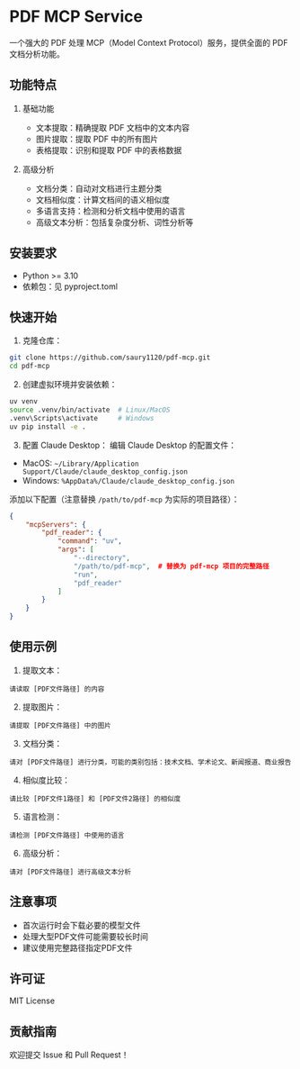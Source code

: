 # PDF MCP Service

一个强大的 PDF 处理 MCP（Model Context Protocol）服务，提供全面的 PDF 文档分析功能。

## 功能特点

1. 基础功能
   - 文本提取：精确提取 PDF 文档中的文本内容
   - 图片提取：提取 PDF 中的所有图片
   - 表格提取：识别和提取 PDF 中的表格数据

2. 高级分析
   - 文档分类：自动对文档进行主题分类
   - 文档相似度：计算文档间的语义相似度
   - 多语言支持：检测和分析文档中使用的语言
   - 高级文本分析：包括复杂度分析、词性分析等

## 安装要求

- Python >= 3.10
- 依赖包：见 pyproject.toml

## 快速开始

1. 克隆仓库：
```bash
git clone https://github.com/saury1120/pdf-mcp.git
cd pdf-mcp
```

2. 创建虚拟环境并安装依赖：
```bash
uv venv
source .venv/bin/activate  # Linux/MacOS
.venv\Scripts\activate     # Windows
uv pip install -e .
```

3. 配置 Claude Desktop：
编辑 Claude Desktop 的配置文件：

- MacOS: `~/Library/Application Support/Claude/claude_desktop_config.json`
- Windows: `%AppData%/Claude/claude_desktop_config.json`

添加以下配置（注意替换 `/path/to/pdf-mcp` 为实际的项目路径）：
```json
{
    "mcpServers": {
        "pdf_reader": {
            "command": "uv",
            "args": [
                "--directory",
                "/path/to/pdf-mcp",  # 替换为 pdf-mcp 项目的完整路径
                "run",
                "pdf_reader"
            ]
        }
    }
}
```

## 使用示例

1. 提取文本：
```
请读取 [PDF文件路径] 的内容
```

2. 提取图片：
```
请提取 [PDF文件路径] 中的图片
```

3. 文档分类：
```
请对 [PDF文件路径] 进行分类，可能的类别包括：技术文档、学术论文、新闻报道、商业报告
```

4. 相似度比较：
```
请比较 [PDF文件1路径] 和 [PDF文件2路径] 的相似度
```

5. 语言检测：
```
请检测 [PDF文件路径] 中使用的语言
```

6. 高级分析：
```
请对 [PDF文件路径] 进行高级文本分析
```

## 注意事项

- 首次运行时会下载必要的模型文件
- 处理大型PDF文件可能需要较长时间
- 建议使用完整路径指定PDF文件

## 许可证

MIT License

## 贡献指南

欢迎提交 Issue 和 Pull Request！